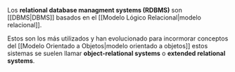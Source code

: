 Los **relational database managment systems (RDBMS)** son [[DBMS|DBMS]] basados en el [[Modelo Lógico Relacional|modelo relacional]].

Estos son los más utilizados y han evolucionado para incormorar conceptos del [[Modelo Orientado a Objetos|modelo orientado a objetos]] estos sistemas se suelen llamar **object-relational systems** o **extended relational systems**.